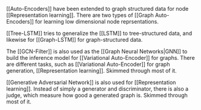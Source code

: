 [[Auto-Encoders]] have been extended to graph structured data for node [[Representation learning]]. There are two types of [[Graph Auto-Encoders]] for learning low dimensional node reprsentations. 

[[Tree-LSTM]] tries to generalize the [[LSTM]] to tree-structured data, and likewise for [[Graph-LSTM]] for graph-structured data.

The [[GCN-Filter]] is also used as the [[Graph Neural Networks|GNN]] to build the inference model for [[Variational Auto-Encoder]] for graphs. There are different tasks, such as [[Variational Auto-Encoder]] for graph generation, [[Representation learning]]. Skimmed through most of it.

[[Generative Adversarial Network]] is also used for [[Representation learning]]. Instead of simply a generator and discriminator, there is also a judge, which measure how good a generated graph is. Skimmed through most of it.